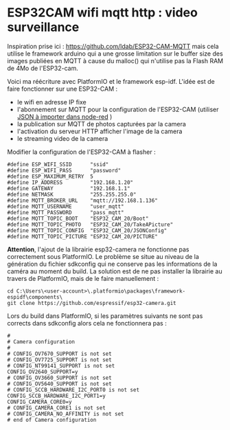 # ESP32CAM wifi mqtt http : video surveillance
Inspiration prise ici : https://github.com/ldab/ESP32-CAM-MQTT
 mais cela utilise le framework arduino qui a une grosse limitation
 sur le buffer size des images publiées en MQTT
 à cause du malloc() qui n'utilise pas la Flash RAM de 4Mo de l'ESP32-cam.

Voici ma réécriture avec PlatformIO et le framework esp-idf.
L'idée est de faire fonctionner sur une ESP32-CAM :
 - le wifi en adresse IP fixe
 - l'abonnement sur MQTT pour la configuration de l'ESP32-CAM (utiliser [JSON à importer dans node-red](for_node-red.json) )
 - la publication sur MQTT de photos capturées par la camera
 - l'activation du serveur HTTP afficher l'image de la camera
 - le streaming video de la camera

Modifier la configuration de l'ESP32-CAM à flasher :
```
#define ESP_WIFI_SSID      "ssid"
#define ESP_WIFI_PASS      "password"
#define ESP_MAXIMUM_RETRY  5
#define IP_ADDRESS         "192.168.1.20"
#define GATEWAY            "192.168.1.1"
#define NETMASK            "255.255.255.0"
#define MQTT_BROKER_URL    "mqtt://192.168.1.136"
#define MQTT_USERNAME      "user_mqtt"
#define MQTT_PASSWORD      "pass_mqtt"
#define MQTT_TOPIC_BOOT    "ESP32_CAM_20/Boot"
#define MQTT_TOPIC_PHOTO   "ESP32_CAM_20/TakeAPicture"
#define MQTT_TOPIC_CONFIG  "ESP32_CAM_20/JSONConfig"
#define MQTT_TOPIC_PICTURE "ESP32_CAM_20/PICTURE"
```

**Attention**, l'ajout de la librairie esp32-camera ne fonctionne pas correctement sous PlatformIO.
Le problème se situe au niveau de la génération du fichier sdkconfig qui ne conserve pas les informations
de la caméra au moment du build.
La solution est de ne pas installer la librairie au travers de PlatformIO, mais de le faire manuellement :

```
cd C:\Users\<user-account>\.platformio\packages\framework-espidf\components\
git clone https://github.com/espressif/esp32-camera.git
```

Lors du build dans PlatformIO, si les paramètres suivants ne sont pas corrects dans sdkconfig alors cela ne fonctionnera pas :
```
#
# Camera configuration
#
# CONFIG_OV7670_SUPPORT is not set
# CONFIG_OV7725_SUPPORT is not set
# CONFIG_NT99141_SUPPORT is not set
CONFIG_OV2640_SUPPORT=y
# CONFIG_OV3660_SUPPORT is not set
# CONFIG_OV5640_SUPPORT is not set
# CONFIG_SCCB_HARDWARE_I2C_PORT0 is not set
CONFIG_SCCB_HARDWARE_I2C_PORT1=y
CONFIG_CAMERA_CORE0=y
# CONFIG_CAMERA_CORE1 is not set
# CONFIG_CAMERA_NO_AFFINITY is not set
# end of Camera configuration
```
